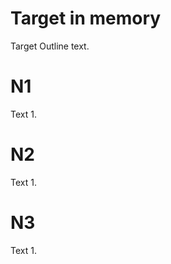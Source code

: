 # Target in memory <!-- Metadata: type: Outline; created: 2018-05-21 11:17:46; reads: 13; read: 2018-05-21 11:40:34; revision: 9; modified: 2018-05-21 11:40:34; importance: 0/5; urgency: 0/5; -->
Target Outline text.
# N1 <!-- Metadata: type: Note; created: 2018-05-21 11:17:46; reads: 4; read: 2018-05-21 11:40:24; revision: 2; modified: 2018-05-21 11:40:24; -->
Text 1.

# N2 <!-- Metadata: type: Note; created: 2018-05-21 11:17:46; reads: 4; read: 2018-05-21 11:40:29; revision: 2; modified: 2018-05-21 11:40:29; -->
Text 1.

# N3 <!-- Metadata: type: Note; created: 2018-05-21 11:17:46; reads: 3; read: 2018-05-21 11:40:34; revision: 2; modified: 2018-05-21 11:40:34; -->
Text 1.

